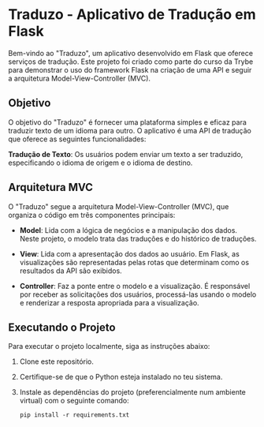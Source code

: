 # Traduzo - Aplicativo de Tradução em Flask

Bem-vindo ao "Traduzo", um aplicativo desenvolvido em Flask que oferece serviços de tradução. Este projeto foi criado como parte do curso da Trybe para demonstrar o uso do framework Flask na criação de uma API e seguir a arquitetura Model-View-Controller (MVC).

## Objetivo

O objetivo do "Traduzo" é fornecer uma plataforma simples e eficaz para traduzir texto de um idioma para outro. O aplicativo é uma API de tradução que oferece as seguintes funcionalidades:

**Tradução de Texto**: Os usuários podem enviar um texto a ser traduzido, especificando o idioma de origem e o idioma de destino.

## Arquitetura MVC

O "Traduzo" segue a arquitetura Model-View-Controller (MVC), que organiza o código em três componentes principais:

- **Model**: Lida com a lógica de negócios e a manipulação dos dados. Neste projeto, o modelo trata das traduções e do histórico de traduções.

- **View**: Lida com a apresentação dos dados ao usuário. Em Flask, as visualizações são representadas pelas rotas que determinam como os resultados da API são exibidos.

- **Controller**: Faz a ponte entre o modelo e a visualização. É responsável por receber as solicitações dos usuários, processá-las usando o modelo e renderizar a resposta apropriada para a visualização.

## Executando o Projeto

Para executar o projeto localmente, siga as instruções abaixo:

1. Clone este repositório.

2. Certifique-se de que o Python esteja instalado no teu sistema.

3. Instale as dependências do projeto (preferencialmente num ambiente virtual) com o seguinte comando:
   ```shell
   pip install -r requirements.txt
   ```


<!-- Olá, Tryber!
Esse é apenas um arquivo inicial para o README do seu projeto.
É essencial que você preencha esse documento por conta própria, ok?
Não deixe de usar nossas dicas de escrita de README de projetos, e deixe sua criatividade brilhar!
:warning: IMPORTANTE: você precisa deixar nítido:
- quais arquivos/pastas foram desenvolvidos por você; 
- quais arquivos/pastas foram desenvolvidos por outra pessoa estudante;
- quais arquivos/pastas foram desenvolvidos pela Trybe.
-->
